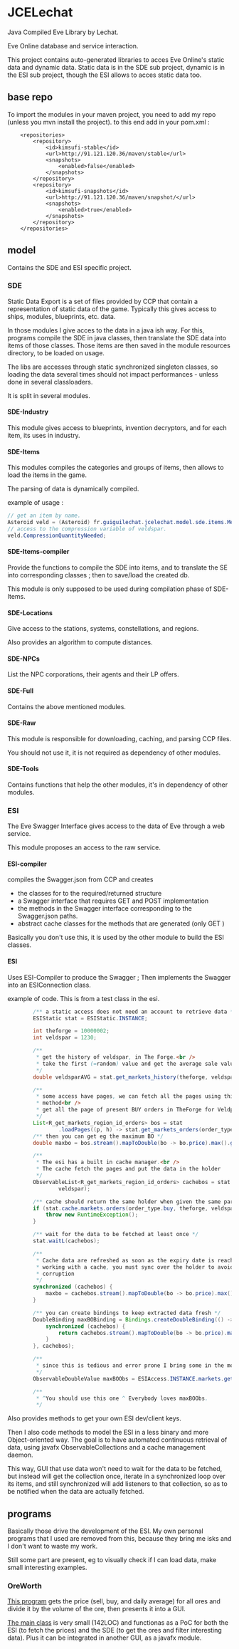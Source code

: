 # JCELechat

Java Compiled Eve Library by Lechat.

Eve Online database and service interaction.

This project contains auto-generated libraries to acces Eve Online's static data and dynamic data.
Static data is in the SDE sub project, dynamic is in the ESI sub project, though the ESI allows to acces static data too.

## base repo

To import the modules in your maven project, you need to add my repo (unless you mvn install the project). to this end add in your pom.xml :

```
	<repositories>
		<repository>
			<id>kimsufi-stable</id>
			<url>http://91.121.120.36/maven/stable</url>
			<snapshots>
				<enabled>false</enabled>
			</snapshots>
		</repository>
		<repository>
			<id>kimsufi-snapshots</id>
			<url>http://91.121.120.36/maven/snapshot/</url>
			<snapshots>
				<enabled>true</enabled>
			</snapshots>
		</repository>
	</repositories>
```

## model

Contains the SDE and ESI specific project.

### SDE

Static Data Export is a set of files provided by CCP that contain a representation of static data of the game.
Typically this gives access to ships, modules, blueprints, etc. data.

In those modules I give acces to the data in a java ish way. For this, programs compile the SDE in java classes, then translate the SDE data into items of those classes. Those items are then saved in the module resources directory, to be loaded on usage.

The libs are accesses through static synchronized singleton classes, so loading the data several times should not impact performances - unless done in several classloaders. 

It is split in several modules.

#### SDE-Industry

This module gives access to blueprints, invention decryptors, and for each item, its uses in industry.

#### SDE-Items

This modules compiles the categories and groups of items, then allows to load the items in the game.

The parsing of data is dynamically compiled.

example of usage :

```java
// get an item by name.
Asteroid veld = (Asteroid) fr.guiguilechat.jcelechat.model.sde.items.MetaInf.getItem("Veldspar");
// access to the compression variable of veldspar.
veld.CompressionQuantityNeeded;
```

#### SDE-Items-compiler

Provide the functions to compile the SDE into items, and to translate the SE into corresponding classes ; then to save/load the created db.

This module is only supposed to be used during compilation phase of SDE-Items.

#### SDE-Locations

Give access to the stations, systems, constellations, and regions.

Also provides an algorithm to compute distances.

#### SDE-NPCs

List the NPC corporations, their agents and their LP offers.

#### SDE-Full

Contains the above mentioned modules.

#### SDE-Raw

This module is responsible for downloading, caching, and parsing CCP files.

You should not use it, it is not required as dependency of other modules.

#### SDE-Tools

Contains functions that help the other modules, it's in dependency of other modules.

### ESI

The Eve Swagger Interface  gives access to the data of Eve through a web service.

This module proposes an access to the raw service.

#### ESI-compiler

compiles the Swagger.json from CCP and creates

 - the classes for to the required/returned structure
 - a Swagger interface that requires GET and POST implementation
 - the methods in the Swagger interface corresponding to the Swagger.json paths.
 - abstract cache classes for the methods that are generated (only GET ) 
 
 Basically you don't use this, it is used by the other module to build the ESI classes.
 
#### ESI

Uses ESI-Compiler to produce the Swagger ; Then implements the Swagger into an ESIConnection class.

example of code. This is from a test class in the esi.
```java
		/** a static access does not need an account to retrieve data */
		ESIStatic stat = ESIStatic.INSTANCE;

		int theforge = 10000002;
		int veldspar = 1230;

		/**
		 * get the history of veldspar, in The Forge.<br />
		 * take the first (=random) value and get the average sale value
		 */
		double veldsparAVG = stat.get_markets_history(theforge, veldspar, null)[0].average;

		/**
		 * some access have pages, we can fetch all the pages using this
		 * method<br />
		 * get all the page of present BUY orders in TheForge for Veldpsar,
		 */
		List<R_get_markets_region_id_orders> bos = stat
				.loadPages((p, h) -> stat.get_markets_orders(order_type.buy, p, theforge, veldspar, h), null);
		/** then you can get eg the maximum BO */
		double maxbo = bos.stream().mapToDouble(bo -> bo.price).max().getAsDouble();

		/**
		 * The esi has a built in cache manager.<br />
		 * The cache fetch the pages and put the data in the holder
		 */
		ObservableList<R_get_markets_region_id_orders> cachebos = stat.cache.markets.orders(order_type.buy, theforge,
				veldspar);

		/** cache should return the same holder when given the same parameters */
		if (stat.cache.markets.orders(order_type.buy, theforge, veldspar) != cachebos) {
			throw new RuntimeException();
		}

		/** wait for the data to be fetched at least once */
		stat.waitL(cachebos);

		/**
		 * Cache data are refreshed as soon as the expiry date is reached. When
		 * working with a cache, you must sync over the holder to avoid cache
		 * corruption
		 */
		synchronized (cachebos) {
			maxbo = cachebos.stream().mapToDouble(bo -> bo.price).max().getAsDouble();
		}

		/** you can create bindings to keep extracted data fresh */
		DoubleBinding maxBOBinding = Bindings.createDoubleBinding(() -> {
			synchronized (cachebos) {
				return cachebos.stream().mapToDouble(bo -> bo.price).max().getAsDouble();
			}
		}, cachebos);

		/**
		 * since this is tedious and error prone I bring some in the modeled class
		 */
		ObservableDoubleValue maxBOObs = ESIAccess.INSTANCE.markets.getMarket(theforge).getBO(veldspar, 1);

		/**
		 * ^You should use this one ^ Everybody loves maxBOObs.
		 */
```

Also provides methods to get your own ESI dev/client keys.

Then I also code methods to model the ESI in a less binary and more Object-oriented way. The goal is to have automated continuous retrieval of data, using javafx ObservableCollections and a cache management daemon.

This way, GUI that use data won't need to wait for the data to be fetched, but instead will get the collection once, iterate in a synchronized loop over its items, and still synchronized will add listeners to that collection, so as to be notified when the data are actually fetched.

## programs

Basically those drive the development of the ESI. My own personal programs that I used are removed from this, because they bring me isks and I don't want to waste my work.

Still some part are present, eg to visually check if I can load data, make small interesting examples.

### OreWorth

[This program](programs/OreWorth) gets the price (sell, buy, and daily average) for all ores and divide it by the volume of the ore, then presents it into a GUI.

[The main class](programs/OreWorth/src/main/java/fr/guiguilechat/jcelechat/programs/oreworth/OreWorthController.java) is very small (142LOC) and functionas as a PoC for both the ESI (to fetch the prices) and the SDE (to get the ores and filter interesting data). Plus it can be integrated in another GUI, as a javafx module.
